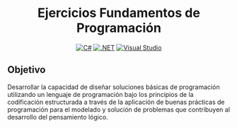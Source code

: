 <div align="center">
  
  # Ejercicios Fundamentos de Programación
  
  [![C#](https://custom-icon-badges.demolab.com/badge/C%23-%23239120.svg?logo=cshrp&logoColor=white)](#)
  [![.NET](https://img.shields.io/badge/.NET-512BD4?logo=dotnet&logoColor=fff)](#)
  [![Visual Studio](https://custom-icon-badges.demolab.com/badge/Visual%20Studio-5C2D91.svg?&logo=visual-studio&logoColor=white)](#)
  
</div>


## Objetivo
Desarrollar la capacidad de diseñar soluciones básicas de programación utilizando un lenguaje de programación bajo los principios de la codificación estructurada a través de la aplicación de buenas prácticas de programación para el modelado y solución de problemas que contribuyen al desarrollo del pensamiento lógico. 
